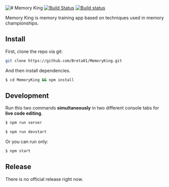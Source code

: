 ![# Memory King](https://cloud.githubusercontent.com/assets/10288864/18133576/71870f46-6f9b-11e6-92d8-3170703fddbf.png)
[![Build Status](https://travis-ci.org/Breta01/MemoryKing.svg?branch=master)](https://travis-ci.org/Breta01/MemoryKing) [![Build status](https://ci.appveyor.com/api/projects/status/uf59fdw0xbw2la70?svg=true)](https://ci.appveyor.com/project/Breta01/memoryking)

Memory King is memory training app based on techniques used in memory championships.

## Install

First, clone the repo via git:

```bash
git clone https://github.com/Breta01/MemoryKing.git
```

And then install dependencies.

```bash
$ cd MemoryKing && npm install
```

## Development

Run this two commands __simultaneously__ in two different console tabs for __live code editing__.

```bash
$ npm run server
```
```bash
$ npm run devstart
```

Or you can run only:

```bash
$ npm start
```

## Release

There is no official release right now.
